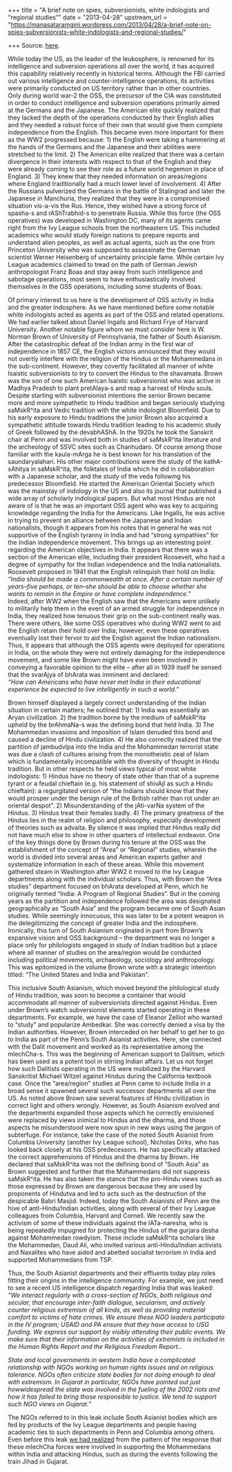 +++
title = "A brief note on spies, subversionists, white indologists and “regional studies”"
date = "2013-04-28"
upstream_url = "https://manasataramgini.wordpress.com/2013/04/28/a-brief-note-on-spies-subversionists-white-indologists-and-regional-studies/"

+++
Source: [here](https://manasataramgini.wordpress.com/2013/04/28/a-brief-note-on-spies-subversionists-white-indologists-and-regional-studies/).

While today the US, as the leader of the leukosphere, is renowned for
its intelligence and subversion operations all over the world, it has
acquired this capability relatively recently in historical terms.
Although the FBI carried out various intelligence and
counter-intelligence operations, its activities were primarily conducted
on US territory rather than in other countries. Only during world war-2
the OSS, the precursor of the CIA was constituted in order to conduct
intelligence and subversion operations primarily aimed at the Germans
and the Japanese. The American elite quickly realized that they lacked
the depth of the operations conducted by their English allies and they
needed a robust force of their own that would give them complete
independence from the English. This became even more important for them
as the WW2 progressed because: 1) the English were taking a hammering at
the hands of the Germans and the Japanese and their abilities were
stretched to the limit. 2) The American elite realized that there was a
certain divergence in their interests with respect to that of the
English and they were already coming to see their role as a future world
hegemon in place of England. 3) They knew that they needed information
on areas/regions where England traditionally had a much lower level of
involvement. 4) After the Russians pulverized the Germans in the battle
of Stalingrad and later the Japanese in Manchuria, they realized that
they were in a compromised situation vis-a-vis the Rus. Hence, they
wished have a strong force of spasha-s and rAShTrabhid-s to penetrate
Russia. While this force (the OSS operatives) was developed in
Washington DC, many of its agents came right from the Ivy League schools
from the northeastern US. This included academics who would study
foreign nations to prepare reports and understand alien peoples, as well
as actual agents, such as the one from Princeton University who was
supposed to assassinate the German scientist Werner Heisenberg of
uncertainty principle fame. While certain Ivy League academics claimed
to tread on the path of German Jewish anthropologist Franz Boas and stay
away from such intelligence and sabotage operations, most seem to have
enthusiastically involved themselves in the OSS operations, including
some students of Boas.

Of primary interest to us here is the development of OSS activity in
India and the greater Indosphere. As we have mentioned before some
notable white indologists acted as agents as part of the OSS and related
operations. We had earlier talked about Daniel Ingalls and Richard Frye
of Harvard University. Another notable figure whom we must consider here
is W. Norman Brown of University of Pennsylvania, the father of South
Asianism. After the catastrophic defeat of the Indian army in the first
war of independence in 1857 CE, the English victors announced that they
would not overtly interfere with the religion of the Hindus or the
Mohammedans in the sub-continent. However, they covertly facilitated all
manner of white Isaistic subversionists to try to convert the Hindus to
the shavamata. Brown was the son of one such American Isaistic
subversionist who was active in Madhya Pradesh to plant pretAlaya-s and
reap a harvest of Hindu souls. Despite starting with subversionist
intentions the senior Brown became more and more sympathetic to Hindu
tradition and began seriously studying saMskR^ita and Vedic tradition
with the white indologist Bloomfield. Due to his early exposure to Hindu
traditions the junior Brown also acquired a sympathetic attitude towards
Hindu tradition leading to his academic study of Greek followed by the
devabhAShA. In the 1920s he took the Sanskrit chair at Penn and was
involved both in studies of saMskR^ita literature and the archeology of
SSVC sites such as Chanhudaro. Of course among those familiar with the
kaula-mArga he is best known for his translation of the saundaryalahari.
His other major contributions were the study of the kathA-sAhitya in
saMskR^ita, the folktales of India which he did in collaboration with a
Japanese scholar, and the study of the veda following his predecessor
Bloomfield. He started the American Oriental Society which was the
mainstay of indology in the US and also its journal that published a
wide array of scholarly indological papers. But what most Hindus are not
aware of is that he was an important OSS agent who was key to acquiring
knowledge regarding the India for the Americans. Like Ingalls, he was
active in trying to prevent an alliance between the Japanese and Indian
nationalists, though it appears from his notes that in general he was
not supportive of the English tyranny in India and had “strong
sympathies” for the Indian independence movement. This brings up an
interesting point regarding the American objectives in India. It appears
that there was a section of the American elite, including their
president Roosevelt, who had a degree of sympathy for the Indian
independence and the India nationalists. Roosevelt proposed in 1941 that
the English relinquish their hold on India:  
*“India should be made a commonwealth at once. After a certain number of
years–five perhaps, or ten–she should be able to choose whether she
wants to remain in the Empire or have complete independence.”*  
Indeed, after WW2 when the English saw that the Americans were unlikely
to militarily help them in the event of an armed struggle for
independence in India, they realized how tenuous their grip on the
sub-continent really was. There were others, like some OSS operatives
who during WW2 went to aid the English retain their hold over India;
however, even these operatives eventually lost their fervor to aid the
English against the Indian nationalism. Thus, it appears that although
the OSS agents were deployed for operations in India, on the whole they
were not entirely damaging for the independence movement, and some like
Brown might have even been involved in conveying a favorable opinion to
the elite – after all in 1939 itself he sensed that the svarAjya of
bhArata was imminent and declared:  
*“How can Americans who have never met India in their educational
experience be expected to live intelligently in such a world.”*

Brown himself displayed a largely correct understanding of the Indian
situation in certain matters; he outlined that: 1) India was essentially
an Aryan civilization. 2) the tradition borne by the medium of
saMskR^ita upheld by the brAhmaNa-s was the defining bond that held
India. 3) The Mohammedan invasions and imposition of Islam denuded this
bond and caused a decline of Hindu civilization. 4) He also correctly
realized that the partition of jambudvIpa into the India and the
Mohammedan terrorist state was due a clash of cultures arising from the
monotheistic zeal of Islam which is fundamentally incompatible with the
diversity of thought in Hindu tradition. But in other respects he held
views typical of most white indologists: 1) Hindus have no theory of
state other than that of a supreme tyrant or a feudal chieftain (e.g.
his statement of shivAjI as such a Hindu chieftain): a regurgitated
version of “the Indians should know that they would prosper under the
benign rule of the British rather than rot under an oriental despot”. 2)
Misunderstanding of the jAti-varNa system of the Hindus. 3) Hindus treat
their females badly. 4) The primary greatness of the Hindus lies in the
realm of religion and philosophy, especially development of theories
such as advaita. By silence it was implied that Hindus really did not
have much else to show in other quarters of intellectual endeavor. One
of the key things done by Brown during his tenure at the OSS was the
establishment of the concept of “Area” or “Regional” studies, wherein
the world is divided into several areas and American experts gather and
systematize information in each of these areas. While this movement
gathered steam in Washington after WW2 it moved to the Ivy League
departments along with the individual scholars. Thus, with Brown the
“Area studies” department focused on bhArata developed at Penn, which he
originally termed “India: A Program of Regional Studies”. But in the
coming years as the partition and independence followed the area was
designated geographically as “South Asia” and the program became one of
South Asian studies. While seemingly innocuous, this was later to be a
potent weapon in the delegitimizing the concept of greater India and the
indosphere. Ironically, this turn of South Asianism originated in part
from Brown’s expansive vision and OSS background – the department was no
longer a place only for philologists engaged in study of Indian
tradition but a place where all manner of studies on the area/region
would be conducted including political movements, archaeology, sociology
and anthropology. This was epitomized in the volume Brown wrote with a
strategic intention titled: “The United States and India and Pakistan”.

This inclusive South Asianism, which moved beyond the philological study
of Hindu tradition, was soon to become a container that would
accommodate all manner of subversionists directed against Hindus. Even
under Brown’s watch subversionist elements started operating in these
departments. For example, we have the case of Eleanor Zelliot who wanted
to “study” and popularize Ambedkar. She was correctly denied a visa by
the Indian authorities. However, Brown interceded on her behalf to get
her to go to India as part of the Penn’s South Asianist activities.
Here, she connected with the Dalit movement and worked as its
representative among the mlechCha-s. This was the beginning of American
support to Dalitism, which has been used as a potent tool in stirring
Indian affairs. Let us not forget how such Dalitists operating in the US
were mobilized by the Harvard Sanskritist Michael Witzel against Hindus
during the California textbook case. Once the “area/region” studies at
Penn came to include India in a broad sense it spawned several such
successor departments all over the US. As noted above Brown saw several
features of Hindu civilization in correct light and others wrongly.
However, as South Asianism evolved and the departments expanded those
aspects which he correctly envisioned were replaced by views inimical to
Hindus and the dharma, and those aspects he misunderstood were now spun
in new ways using the jargon of subterfuge. For instance, take the case
of the noted South Asianist from Columbia University (another Ivy League
school), Nicholas Dirks, who has looked back closely at his OSS
predecessors. He has specifically attacked the correct apprehensions of
Hindus and the dharma by Brown. He declared that saMskR^ita was not the
defining bond of “South Asia” as Brown suggested and further that the
Mohammedans did not suppress saMskR^ita. He has also taken the stance
that the pro-Hindu views such as those expressed by Brown are dangerous
because they are used by proponents of Hindutva and led to acts such as
the destruction of the despicable Babri Masjid. Indeed, today the South
Asianists of Penn are the hive of anti-Hindu/Indian activities, along
with several of their Ivy League colleagues from Columbia, Harvard and
Cornell. We recently saw the activism of some of these individuals
against the lATa-naresha, who is being repeatedly impugned for
protecting the Hindus of the gurjara desha against Mohammedan rowdyism.
These include saMskR^ita scholars like the Mohammedan, Daud Ali, who
invited various anti-Hindu/Indian activists and Naxalites who have aided
and abetted socialist terrorism in India and supported Mohammedans from
TSP.

Thus, the South Asianist departments and their effluents today play
roles fitting their origins in the intelligence community. For example,
we just need to see a recent US intelligence dispatch regarding India
that was leaked:  
*“We interact regularly with a cross-section of NGOs, both religious and
secular, that encourage inter-faith dialogue, secularism, and actively
counter religious extremism of all kinds, as well as providing material
comfort to victims of hate crimes. We ensure these NGO leaders
participate in the IV program; USAID and PA ensure that they have access
to USG funding. We express our support by visibly attending their public
events. We make sure that their information on the activities of
extremists is included in the Human Rights Report and the Religious
Freedom Report…*

*State and local governments in western India have a complicated
relationship with NGOs working on human rights issues and on religious
tolerance. NGOs often criticize state bodies for not doing enough to
deal with extremism. In Gujarat in particular, NGOs have pointed out
just howwidespread the state was involved in the fueling of the 2002
riots and how it has failed to bring those responsible to justice. We
tend to support such NGO views on Gujarat.”*

The NGOs referred to in this leak include South Asianist bodies which
are fed by products of the Ivy League departments and people having
academic ties to such departments in Penn and Columbia among others.
Even before this leak [we had
realized](https://manasataramgini.wordpress.com/2008/09/27/watching-the-kantaka-s-and-akranta-s/)
from the pattern of the response that these mlechCha forces were
involved in supporting the Mohammedans within India and attacking
Hindus, such as during the events following the train Jihad in Gujarat.

